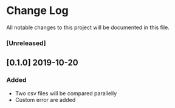 # Change Log
All notable changes to this project will be documented in this file.

### [Unreleased]

## [0.1.0] 2019-10-20
### Added
- Two csv files will be compared parallelly
- Custom error are added